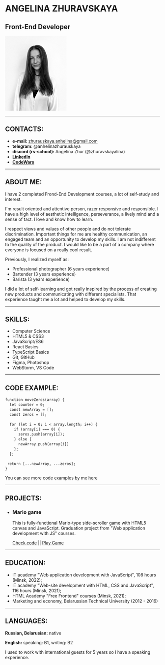 # ANGELINA ZHURAVSKAYA

 Front-End Developer
---

<img src="assets/angelina.jpg" width="200">

___

## CONTACTS:

* **e-mail:** zhurauskaya.anhelina@gmail.com
* **telegram**: @anhelinazhurauskaya
* **discord (rs-school):** Angelina Zhur (@zhuravskayalina)
* **[LinkedIn](https://www.linkedin.com/in/anhelinazhuravskaya)**
* **[CodeWars](https://www.codewars.com/users/zhuravskayalina)**

---

## ABOUT ME:

I have 2 completed Frond-End Development courses, a lot of self-study and interest. 

I'm result oriented and attentive person, razer responsive and responsible. I have a high level of aesthetic intelligence, perseverance, a lively mind and a sense of tact. I love and know how to learn.

I respect views and values of other people and do not tolerate discrimination. Important things for me are healthy communication, an engaged team and an opportunity to develop my skills. I am not indifferent to the quality of the product. I would like to be a part of a company where everyone is focused on a really cool result.

Previously, I realized myself as:
* Professional photographer (6 years experience)
* Bartender (3 years experience)
* Barista (3 years experience)

I did a lot of self-learning and got really inspired by the process of creating new products and communicating with different specialists. That experience taught me a lot and helped to develop my skills.

---

## SKILLS:

- Computer Science
- HTML5 & CSS3 
- JavaScript/ES6
- React Basics
- TypeScript Basics
- Git, GitHub
- Figma, Photoshop
- WebStorm, VS Code

---

## CODE EXAMPLE:

```
function moveZeros(array) {
  let counter = 0;
  const newArray = [];
  const zeros = [];

  for (let i = 0; i < array.length; i++) {
    if (array[i] === 0) {
      zeros.push(array[i]);
    } else {
      newArray.push(array[i])
    };
  };

 return [...newArray, ...zeros];
}
```

You can see more code examples by me [here](https://zhuravskayalina.github.io/tasks/)

---
## PROJECTS:

* ### Mario game

    This is fully-functional Mario-type side-scroller game with HTML5 canvas and JavaScript. Graduation project from "Web application development with JS" courses.

    [Check code](https://github.com/zhuravskayalina/mario/tree/main/src)  ||   [Play Game](https://zhuravskayalina.github.io/mario/#start)


---

## EDUCATION:
- IT academy "Web application development with JavaScript", 108 hours (Minsk, 2022);
- IT academy "Web-site development with HTML, CSS and JavaScript", 116 hours (Minsk, 2021);
- HTML Academy "Free Frontend" courses (Minsk, 2021);
- Marketing and economy, Belarussian Technical University (2012 - 2016)

---

## LANGUAGES:

**Russian, Belarusian:** native

**English:** 
speaking: B1,
writing: B2

I used to work with international guests for 5 years so I have a speaking experience.
